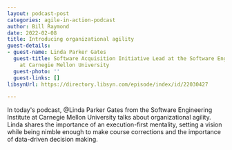 ```yaml
---
layout: podcast-post
categories: agile-in-action-podcast
author: Bill Raymond
date: 2022-02-08
title: Introducing organizational agility
guest-details:
- guest-name: Linda Parker Gates
  guest-title: Software Acquisition Initiative Lead at the Software Engineering Institute
    at Carnegie Mellon University
  guest-photo: ''
  guest-links: []
libsynUrl: https://directory.libsyn.com/episode/index/id/22030427

---
```

In today's podcast, @Linda Parker Gates from the Software Engineering Institute at Carnegie Mellon University talks about organizational agility. Linda shares the importance of an execution-first mentality, setting a vision while being nimble enough to make course corrections and the importance of data-driven decision making.